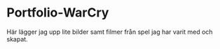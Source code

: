 # Portfolio-WarCry
Här lägger jag upp lite bilder samt filmer från spel jag har varit med och skapat.
